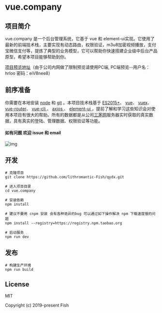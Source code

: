 # vue.company

## 项目简介
vue.company 是一个后台管理系统，它基于 vue 和 element-ui实现。它使用了最新的前端技术栈，主要实现有动态路由，权限验证，m3u8加密视频播放，支付宝微信支付等，提炼了典型的业务模型，它可以帮助你快速搭建企业级中后台产品原型，希望本项目能够帮助到你。

<a href="https://peixun.2haohr.com/i">项目预览地址</a>（由于公司内网做了限制预览请使用PC端, PC端预览--用户名：hrloo 密码：eiV8nee8）

## 前序准备
你需要在本地安装 <a href="https://nodejs.org/en/">node</a> 和  <a href="https://git-scm.com/">git</a> 。本项目技术栈基于 
<a href="https://nodejs.org/en/">ES2015+</a>、 
<a href="https://cn.vuejs.org/">vue</a>、
<a href="https://vuex.vuejs.org/zh/guide/">vuex</a>、
<a href="https://router.vuejs.org/zh/">vue-router</a>、
<a href="https://cli.vuejs.org/zh/guide/cli-service.html">vue-cli </a>、
<a href="https://www.kancloud.cn/yunye/axios/234845">axios </a>、
<a href="https://element.eleme.cn/#/zh-CN">element-ui </a>，提前了解和学习这些知识会对使用本项目有很大的帮助。所有的数据都是从公司<a href="http://www.hrloo.com/">三茅网</a>服务器实时获取的真实数据，具有真实的登陆、管理数据、权限验证等功能。



#### 如有问题 欢迎 issue 和 email
![img](https://github.com/751221644/qydx/blob/master/static/2.gif)

## 开发

```
# 克隆项目
git clone https://github.com/lithromantic-Fish/qydx.git

# 进入项目目录
cd vue.company

# 安装依赖
npm install

# 建议不要用 cnpm 安装 会有各种诡异的bug 可以通过如下操作解决 npm 下载速度慢的问题
npm install --registry=https://registry.npm.taobao.org

# 启动服务
npm run dev
```
## 发布

```
# 构建生产环境
npm run build
```
## License
MIT

Copyright (c) 2019-present Fish
